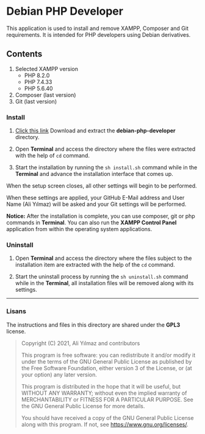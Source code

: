# Debian PHP Developer

This application is used to install and remove XAMPP, Composer and Git requirements. It is intended for PHP developers using Debian derivatives.

## Contents

1) Selected XAMPP version
    * PHP 8.2.0
    * PHP 7.4.33
    * PHP 5.6.40
2) Composer (last version)
3) Git (last version)

### Install

1) [Click this link](https://github.com/aliyilmaz/debian-php-developer/archive/refs/heads/main.zip) Download and extract the **debian-php-developer** directory.

2) Open **Terminal** and access the directory where the files were extracted with the help of `cd` command.

3) Start the installation by running the `sh install.sh` command while in the **Terminal** and advance the installation interface that comes up.

When the setup screen closes, all other settings will begin to be performed.

When these settings are applied, your GitHub E-Mail address and User Name (Ali Yılmaz) will be asked and your Git settings will be performed.

**Notice:** After the installation is complete, you can use composer, git or php commands in **Terminal**. You can also run the **XAMPP Control Panel** application from within the operating system applications.

### Uninstall

1) Open **Terminal** and access the directory where the files subject to the installation item are extracted with the help of the `cd` command.

2) Start the uninstall process by running the `sh uninstall.sh` command while in the **Terminal**, all installation files will be removed along with its settings.

---

### Lisans
The instructions and files in this directory are shared under the **GPL3** license.

> Copyright (C) 2021, Ali Yılmaz and contributors 
> 
> This program is free software: you can redistribute it and/or modify
> it under the terms of the GNU General Public License as published by
> the Free Software Foundation, either version 3 of the License, or
> (at your option) any later version.
> 
> This program is distributed in the hope that it will be useful,
> but WITHOUT ANY WARRANTY; without even the implied warranty of
> MERCHANTABILITY or FITNESS FOR A PARTICULAR PURPOSE.  See the
> GNU General Public License for more details.
> 
> You should have received a copy of the GNU General Public License
> along with this program.  If not, see <https://www.gnu.org/licenses/>.
